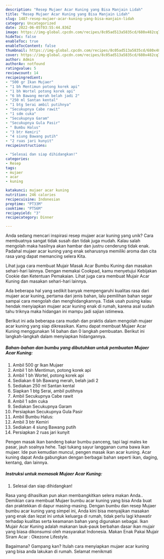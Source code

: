 ```yaml
---
description: "Resep Mujaer Acar Kuning yang Bisa Manjain Lidah"
title: "Resep Mujaer Acar Kuning yang Bisa Manjain Lidah"
slug: 1487-resep-mujaer-acar-kuning-yang-bisa-manjain-lidah
category: Uncategorized
date: 2022-06-05T03:55:44.836Z
image: https://img-global.cpcdn.com/recipes/8c05ad513a5835cd/680x482cq70/mujaer-acar-kuning-foto-resep-utama.jpg
hideToc: false
enableToc: true
enableTocContent: false
thumbnail: https://img-global.cpcdn.com/recipes/8c05ad513a5835cd/680x482cq70/mujaer-acar-kuning-foto-resep-utama.jpg
cover: https://img-global.cpcdn.com/recipes/8c05ad513a5835cd/680x482cq70/mujaer-acar-kuning-foto-resep-utama.jpg
author: Admin
authorAv: notfound
ratingvalue: 5
reviewcount: 14
recipeingredient:
- "500 gr Ikan Mujaer"
- "1 bh Mentimun potong korek api"
- "1 bh Wortel potong korek api"
- "6 bh Bawang merah belah jadi 2"
- "250 ml Santan kental"
- "1 btg Serai ambil putihnya"
- "Secukupnya Cabe rawit"
- "1 sdm cuka"
- "Secukupnya Garam"
- "Secukupnya Gula Pasir"
- " Bumbu Halus"
- "3 btr Kemiri"
- "4 siung Bawang putih"
- "2 ruas jari kunyit"
recipeinstructions:

- "Selesai dan siap dihidangkan!"
categories:
- Resep
tags:
- mujaer
- acar
- kuning

katakunci: mujaer acar kuning 
nutrition: 246 calories
recipecuisine: Indonesian
preptime: "PT33M"
cooktime: "PT56M"
recipeyield: "3"
recipecategory: Dinner

---
```





Anda sedang mencari inspirasi resep mujaer acar kuning yang unik? Cara membuatnya sangat tidak susah dan tidak juga mudah. Kalau salah mengolah maka hasilnya akan hambar dan justru cenderung tidak enak. Padahal mujaer acar kuning yang enak seharusnya memiliki aroma dan cita rasa yang dapat memancing selera Kita.





Lihat juga cara membuat Mujair Masak Acar Bumbu Kuning dan masakan sehari-hari lainnya. Dengan memakai Cookpad, kamu menyetujui Kebijakan Cookie dan Ketentuan Pemakaian. Lihat juga cara membuat Mujair Acar Kuning dan masakan sehari-hari lainnya.

Ada beberapa hal yang sedikit banyak mempengaruhi kualitas rasa dari mujaer acar kuning, pertama dari jenis bahan, lalu pemilihan bahan segar sampai cara mengolah dan menghidangkannya. Tidak usah pusing kalau hendak menyiapkan mujaer acar kuning enak di rumah, karena asal sudah tahu triknya maka hidangan ini mampu jadi sajian istimewa.






Berikut ini ada beberapa cara mudah dan praktis dalam mengolah mujaer acar kuning yang siap dikreasikan. Kamu dapat membuat Mujaer Acar Kuning menggunakan 14 bahan dan 0 langkah pembuatan. Berikut ini langkah-langkah dalam menyiapkan hidangannya.

<!--inarticleads1-->

##### Bahan-bahan dan bumbu yang dibutuhkan untuk pembuatan Mujaer Acar Kuning:

1. Ambil 500 gr Ikan Mujaer
1. Ambil 1 bh Mentimun, potong korek api
1. Ambil 1 bh Wortel, potong korek api
1. Sediakan 6 bh Bawang merah, belah jadi 2
1. Sediakan 250 ml Santan kental
1. Siapkan 1 btg Serai, ambil putihnya
1. Ambil Secukupnya Cabe rawit
1. Ambil 1 sdm cuka
1. Sediakan Secukupnya Garam
1. Persiapkan Secukupnya Gula Pasir
1. Ambil  Bumbu Halus:
1. Ambil 3 btr Kemiri
1. Sediakan 4 siung Bawang putih
1. Persiapkan 2 ruas jari kunyit


Pengen masak ikan bandeng bakar bumbu panceng, tapi lagi males ke pasar, jauh soalnya hehe. Tapi tukang sayur langganan cuma bawa ikan mujaer. Ide pun kemudian muncul, pengen masak ikan acar kuning. Acar kuning dapat Anda gabungkan dengan berbagai bahan seperti ikan, daging, kentang, dan lainnya. 

<!--inarticleads2-->

##### Instruksi untuk memasak Mujaer Acar Kuning:


1. Selesai dan siap dihidangkan!

Rasa yang dihasilkan pun akan membangkitkan selera makan Anda.. Demikian cara membuat Mujaer bumbu acar kuning yang bisa Anda buat dan praktekkan di dapur masing-masing. Dengan bumbu dan resep Mujaer bumbu acar kuning yang simpel ini, Anda kini bisa menyajikan masakan yang enak dan lezat ini untuk keluarga di rumah, tidak perlu lagi khawatir terhadap kualitas serta keamanan bahan yang digunakan sebagai. Ikan Mujair Acar Kuning adalah makanan lauk-pauk berbahan dasar ikan mujair yang biasa dikonsumsi oleh masyarakat Indonesia. Makan Enak Pakai Mujair Siram Acar : Okezone Lifestyle. 

Bagaimana? Gampang kan? Itulah cara menyiapkan mujaer acar kuning yang bisa anda lakukan di rumah. Selamat menikmati
